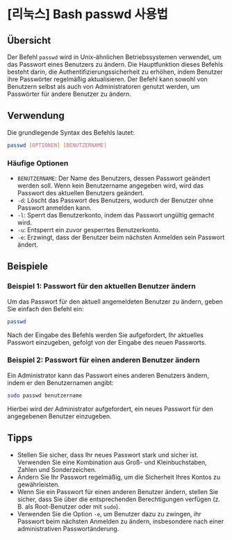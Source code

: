 # [리눅스] Bash passwd 사용법

## Übersicht
Der Befehl `passwd` wird in Unix-ähnlichen Betriebssystemen verwendet, um das Passwort eines Benutzers zu ändern. Die Hauptfunktion dieses Befehls besteht darin, die Authentifizierungssicherheit zu erhöhen, indem Benutzer ihre Passwörter regelmäßig aktualisieren. Der Befehl kann sowohl von Benutzern selbst als auch von Administratoren genutzt werden, um Passwörter für andere Benutzer zu ändern.

## Verwendung
Die grundlegende Syntax des Befehls lautet:

```bash
passwd [OPTIONEN] [BENUTZERNAME]
```

### Häufige Optionen
- `BENUTZERNAME`: Der Name des Benutzers, dessen Passwort geändert werden soll. Wenn kein Benutzername angegeben wird, wird das Passwort des aktuellen Benutzers geändert.
- `-d`: Löscht das Passwort des Benutzers, wodurch der Benutzer ohne Passwort anmelden kann.
- `-l`: Sperrt das Benutzerkonto, indem das Passwort ungültig gemacht wird.
- `-u`: Entsperrt ein zuvor gesperrtes Benutzerkonto.
- `-e`: Erzwingt, dass der Benutzer beim nächsten Anmelden sein Passwort ändert.

## Beispiele
### Beispiel 1: Passwort für den aktuellen Benutzer ändern
Um das Passwort für den aktuell angemeldeten Benutzer zu ändern, geben Sie einfach den Befehl ein:

```bash
passwd
```

Nach der Eingabe des Befehls werden Sie aufgefordert, Ihr aktuelles Passwort einzugeben, gefolgt von der Eingabe des neuen Passworts.

### Beispiel 2: Passwort für einen anderen Benutzer ändern
Ein Administrator kann das Passwort eines anderen Benutzers ändern, indem er den Benutzernamen angibt:

```bash
sudo passwd benutzername
```

Hierbei wird der Administrator aufgefordert, ein neues Passwort für den angegebenen Benutzer einzugeben.

## Tipps
- Stellen Sie sicher, dass Ihr neues Passwort stark und sicher ist. Verwenden Sie eine Kombination aus Groß- und Kleinbuchstaben, Zahlen und Sonderzeichen.
- Ändern Sie Ihr Passwort regelmäßig, um die Sicherheit Ihres Kontos zu gewährleisten.
- Wenn Sie ein Passwort für einen anderen Benutzer ändern, stellen Sie sicher, dass Sie über die entsprechenden Berechtigungen verfügen (z. B. als Root-Benutzer oder mit `sudo`).
- Verwenden Sie die Option `-e`, um Benutzer dazu zu zwingen, ihr Passwort beim nächsten Anmelden zu ändern, insbesondere nach einer administrativen Passwortänderung.